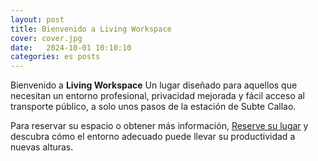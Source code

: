```yaml
---
layout: post
title: Bienvenido a Living Workspace
cover: cover.jpg
date:   2024-10-01 10:10:10
categories: es posts
---
```


Bienvenido a **Living Workspace** Un lugar diseñado para aquellos que necesitan un entorno profesional, privacidad mejorada y fácil acceso al transporte público, a solo unos pasos de la estación de Subte Callao.

Para reservar su espacio o obtener más información, [Reserve su lugar](/#Regístrese) y descubra cómo el entorno adecuado puede llevar su productividad a nuevas alturas.

